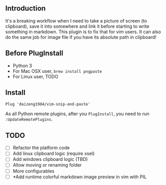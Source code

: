 ## Introduction
It's a breaking workflow when I need to take a picture of screen (to clipboard), save it into somewhere and link it before starting to write something in markdown. This plugin is to fix that for vim users. It can also do the same job for image file if you have its absolute path in clipboard!

## Before PlugInstall
- Python 3
- For Mac OSX user, `brew install pngpaste`
- For Linux user, TODO

## Install
```
Plug 'daizeng1984/vim-snip-and-paste'
```
As all Python remote plugins, after you `PlugInstall`, you need to run `:UpdateRemotePlugins`.

## TODO
- [ ] Refactor the platform code
- [ ] Add linux clipboard logic (require xsel)
- [ ] Add windows clipboard logic (TBD)
- [ ] Allow moving or renaming folder
- [ ] More configurables
- [ ] *Add runtime colorful markdown image preview in vim with PIL
